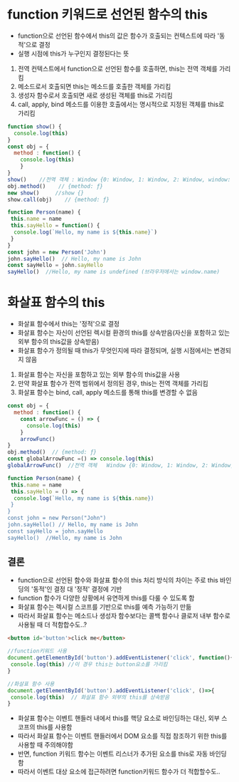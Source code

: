# function 키워드로 선언된 함수의 this
- function으로 선언된 함수에서 this의 값은 함수가 호출되는 컨텍스트에 따라 '동적'으로 결정
- 실행 시점에 this가 누구인지 결정된다는 뜻

1. 전역 컨텍스트에서 function으로 선언된 함수를 호출하면, this는 전역 객체를 가리킴
2. 메소드로서 호출되면 this는 메소드를 호출한 객체를 가리킴
3. 생성자 함수로서 호출되면 새로 생성된 객체를 this로 가리킴
4. call, apply, bind 메소드를 이용한 호출에서는 명시적으로 지정된 객체를  this로 가리킴
 
  ```js
  function show() {
    console.log(this)
  }
  const obj = {
    method : function() {
      console.log(this)
      }
  }
  show()    //전역 객체 : Window {0: Window, 1: Window, 2: Window, window: Window, self: Window, document: document, name: '', location: Location, …}
  obj.method()    // {method: ƒ}
  new show()     //show {}
  show.call(obj)    // {method: ƒ}
  ```

```js
function Person(name) {
 this.name = name
 this.sayHello = function() {
  console.log(`Hello, my name is ${this.name}`)
 }
}
const john = new Person('John')
john.sayHello()  // Hello, my name is John
const sayHello = john.sayHello
sayHello()  //Hello, my name is undefined (브라우저에서는 window.name)
```

# 화살표 함수의 this
- 화살표 함수에서 this는 '정적'으로 결정
- 화살표 함수는 자신이 선언된 렉시컬 환경의 this를 상속받음(자신을 포함하고 있는 외부 함수의 this값을 상속받음)
- 화살표 함수가 정의될 때 this가 무엇인지에 따라 결정되며, 실행 시점에서는 변경되지 않음


1. 화살표 함수는 자신을 포함하고 있는 외부 함수의 this값을 사용
2. 만약 화살표 함수가 전역 범위에서 정의된 경우, this는 전역 객체를 가리킴
3. 화살표 함수는 bind, call, apply 메소드를 통해 this를 변경할 수 없음

```js
const obj = {
  method : function() {
    const arrowFunc = () => {
      console.log(this)
    }
    arrowFunc()
}
obj.method()  // {method: ƒ}
const globalArrowFunc =() => console.log(this)
globalArrowFunc()  //전역 객체   Window {0: Window, 1: Window, 2: Window, window: Window, self: Window, document: document, name: '', location: Location, …}
```
```js
function Person(name) {
 this.name = name
 this.sayHello = () => {
  console.log(`Hello, my name is ${this.name})
 }
}
const john = new Person("John")
john.sayHello() // Hello, my name is John
const sayHello = john.sayHello
sayHello()  //Hello, my name is John
```

## 결론
- function으로 선언된 함수와 화살표 함수의 this 처리 방식의 차이는 주로 this 바인딩의 '동적'인 결정 대 '정적' 결정에 기반
- function 함수가 다양한 상황에서 유연하게 this를 다룰 수 있도록 함
- 화살표 함수는 렉시컬 스코프를 기반으로 this를 예측 가능하기 만듦
- 따라서 화살표 함수는 메소드나 생성자 함수보다는 콜백 함수나 클로저 내부 함수로 사용될 때 더 적함합수도..?


```html
<button id='button'>click me</button>
```
```js
//function키워드 사용
document.getElementById('button').addEventListener('click', function(){
 console.log(this) //이 경우 this는 button요소를 가리킴
}

//화살표 함수 사용
document.getElementById('button').addEventListener('click', ()=>{
 console.log(this)  // 화살표 함수 외부의 this를 상속받음
}
```
- 화살표 함수는 이벤트 핸들러 내에서 this를 핵당 요소로 바인딩하는 대신, 외부 스코프의 this를 사용함
- 따라서 화살표 함수는 이벤트 핸들러에서 DOM 요소를 직접 참조하기 위한 this를 사용할 때 주의해야함
- 반면, function 키워드 함수는 이벤트 리스너가 추가된 요소를 this로 자동 바인딩 함
- 따라서 이벤트 대상 요소에 접근하려면 function키워드 함수가 더 적합할수도..
